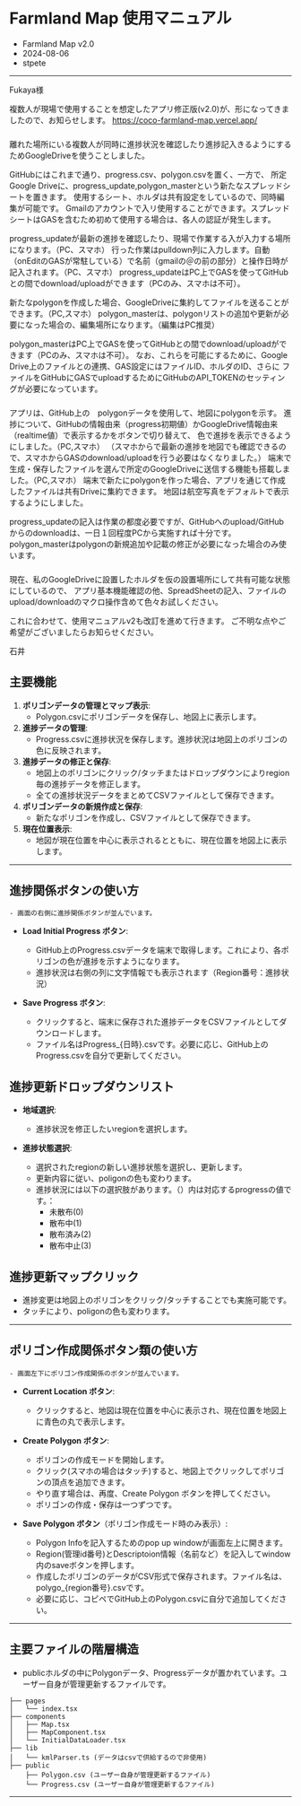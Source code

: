 # Farmland Map 使用マニュアル

- Farmland Map v2.0
- 2024-08-06
- stpete

---

Fukaya様

複数人が現場で使用することを想定したアプリ修正版(v2.0)が、形になってきましたので、お知らせします。
https://coco-farmland-map.vercel.app/

### 

離れた場所にいる複数人が同時に進捗状況を確認したり進捗記入きるようにするためGoogleDriveを使うことしました。

GitHubにはこれまで通り、progress.csv、polygon.csvを置く、一方で、
所定Google Driveに、progress_update,polygon_masterという新たなスプレッドシートを置きます。
使用するシート、ホルダは共有設定をしているので、同時編集が可能です。
Gmailのアカウントで入リ使用することができます。スプレッドシートはGASを含むため初めて使用する場合は、各人の認証が発生します。

progress_updateが最新の進捗を確認したり、現場で作業する入が入力する場所になります。（PC、スマホ）
行った作業はpulldown列に入力します。自動（onEditのGASが常駐している）で名前（gmailの＠の前の部分）と操作日時が記入されます。（PC、スマホ）
progress_updateはPC上でGASを使ってGitHubとの間でdownload/uploadができます（PCのみ、スマホは不可）。

新たなpolygonを作成した場合、GoogleDriveに集約してファイルを送ることができます。（PC,スマホ）
polygon_masterは、polygonリストの追加や更新が必要になった場合の、編集場所になります。（編集はPC推奨）

polygon_masterはPC上でGASを使ってGitHubとの間でdownload/uploadができます（PCのみ、スマホは不可）。
なお、これらを可能にするために、Google Drive上のファイルとの連携、GAS設定にはファイルID、ホルダのID、さらに
ファイルをGitHubにGASでuploadするためにGitHubのAPI_TOKENのセッティングが必要になっています。

### 

アプリは、GitHub上の　polygonデータを使用して、地図にpolygonを示す。
進捗について、GitHubの情報由来（progress初期値）かGoogleDrive情報由来（realtime値）で表示するかをボタンで切り替えて、
色で進捗を表示できるようにしました。（PC,スマホ）
（スマホからで最新の進捗を地図でも確認できるので、スマホからGASのdownload/uploadを行う必要はなくなりました。）
端末で生成・保存したファイルを選んで所定のGoogleDriveに送信する機能も搭載しました。（PC,スマホ）
端末で新たにpolygonを作った場合、アプリを通じて作成したファイルは共有Driveに集約できます。
地図は航空写真をデフォルトで表示するようにしました。

progress_updateの記入は作業の都度必要ですが、GitHubへのupload/GitHubからのdownloadは、一日１回程度PCから実施すれば十分です。
polygon_masterはpolygonの新規追加や記載の修正が必要になった場合のみ使います。

### 

現在、私のGoogleDriveに設置したホルダを仮の設置場所にして共有可能な状態にしているので、
アプリ基本機能確認の他、SpreadSheetの記入、ファイルのupload/downloadのマクロ操作含めて色々お試しください。

これに合わせて、使用マニュアルv2も改訂を進めて行きます。
ご不明な点やご希望がございましたらお知らせください。

石井



## 主要機能

1. **ポリゴンデータの管理とマップ表示**: 
    - Polygon.csvにポリゴンデータを保存し、地図上に表示します。
2. **進捗データの管理**: 
    - Progress.csvに進捗状況を保存します。進捗状況は地図上のポリゴンの色に反映されます。
3. **進捗データの修正と保存**: 
    - 地図上のポリゴンにクリック/タッチまたはドロップダウンによりregion毎の進捗データを修正します。
    - 全ての進捗状況データをまとめてCSVファイルとして保存できます。
4. **ポリゴンデータの新規作成と保存**: 
    - 新たなポリゴンを作成し、CSVファイルとして保存できます。
5. **現在位置表示**: 
    - 地図が現在位置を中心に表示されるとともに、現在位置を地図上に表示します。

---

## 進捗関係ボタンの使い方

    - 画面の右側に進捗関係ボタンが並んでいます。
- **Load Initial Progress ボタン**:
  - GitHub上のProgress.csvデータを端末で取得します。これにより、各ポリゴンの色が進捗を示すようになります。
  - 進捗状況は右側の列に文字情報でも表示されます（Region番号：進捗状況）

- **Save Progress ボタン**:
  - クリックすると、端末に保存された進捗データをCSVファイルとしてダウンロードします。
  - ファイル名はProgress_{日時}.csvです。必要に応じ、GitHub上のProgress.csvを自分で更新してください。

## 進捗更新ドロップダウンリスト

- **地域選択**:
  - 進捗状況を修正したいregionを選択します。

- **進捗状態選択**:
  - 選択されたregionの新しい進捗状態を選択し、更新します。
  - 更新内容に従い、poligonの色も変わります。
  - 進捗状況には以下の選択肢があります。（）内は対応するprogressの値です。：
    - 未散布(0)
    - 散布中(1)
    - 散布済み(2)
    - 散布中止(3)

## 進捗更新マップクリック

  - 進捗変更は地図上のポリゴンをクリック/タッチすることでも実施可能です。   
  - タッチにより、poligonの色も変わります。

---

## ポリゴン作成関係ボタン類の使い方

    - 画面左下にポリゴン作成関係のボタンが並んでいます。
- **Current Location ボタン**:
  - クリックすると、地図は現在位置を中心に表示され、現在位置を地図上に青色の丸で表示します。

- **Create Polygon ボタン**:
  - ポリゴンの作成モードを開始します。
  - クリック(スマホの場合はタッチ)すると、地図上でクリックしてポリゴンの頂点を追加できます。
  - やり直す場合は、再度、Create Polygon ボタンを押してください。
  - ポリゴンの作成・保存は一つずつです。

- **Save Polygon ボタン**（ポリゴン作成モード時のみ表示）:
  - Polygon Infoを記入するためのpop up windowが画面左上に開きます。
  - Region(管理id番号)とDescriptoion情報（名前など）を記入してwindow内のsaveボタンを押します。
  - 作成したポリゴンのデータがCSV形式で保存されます。ファイル名は、polygo_{region番号}.csvです。
  - 必要に応じ、コピペでGitHub上のPolygon.csvに自分で追加してください。

---

## 主要ファイルの階層構造

- publicホルダの中にPolygonデータ、Progressデータが置かれています。ユーザー自身が管理更新するファイルです。

```
├── pages
│   └── index.tsx
├── components
│   ├── Map.tsx
│   ├── MapComponent.tsx
│   └── InitialDataLoader.tsx
├── lib
│   └── kmlParser.ts (データはcsvで供給するので非使用)
├── public
    ├── Polygon.csv (ユーザー自身が管理更新するファイル)
    └── Progress.csv (ユーザー自身が管理更新するファイル)
```

---

